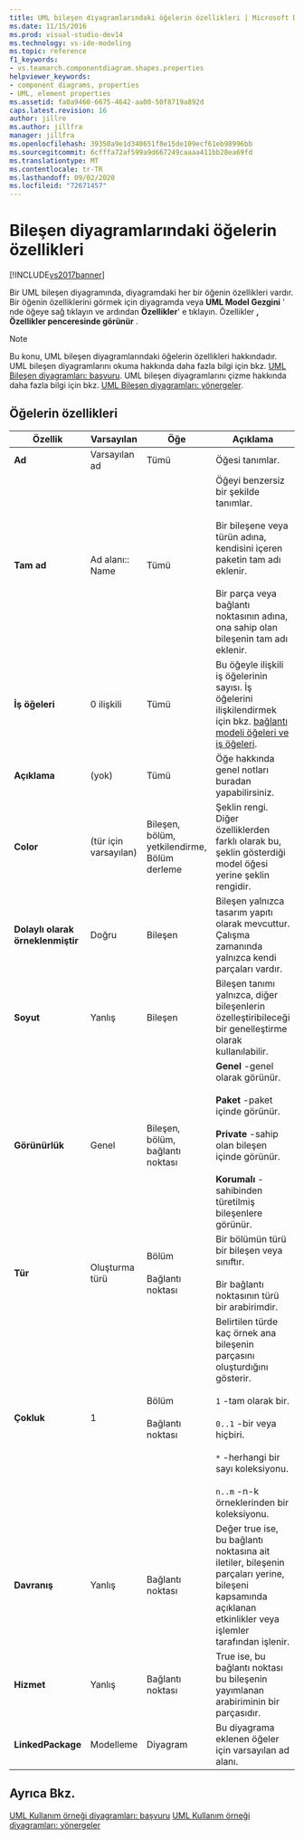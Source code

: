 ```yaml
---
title: UML bileşen diyagramlarındaki öğelerin özellikleri | Microsoft Docs
ms.date: 11/15/2016
ms.prod: visual-studio-dev14
ms.technology: vs-ide-modeling
ms.topic: reference
f1_keywords:
- vs.teamarch.componentdiagram.shapes.properties
helpviewer_keywords:
- component diagrams, properties
- UML, element properties
ms.assetid: fa0a9460-6675-4642-aa00-50f8719a892d
caps.latest.revision: 16
author: jillre
ms.author: jillfra
manager: jillfra
ms.openlocfilehash: 39350a9e1d340651f8e15de109ecf61eb98996bb
ms.sourcegitcommit: 6cfffa72af599a9d667249caaaa411bb28ea69fd
ms.translationtype: MT
ms.contentlocale: tr-TR
ms.lasthandoff: 09/02/2020
ms.locfileid: "72671457"
---
```

# <a name="properties-of-elements-on-uml-component-diagrams"></a>Bileşen diyagramlarındaki öğelerin özellikleri
[!INCLUDE[vs2017banner](../includes/vs2017banner.md)]

Bir UML bileşen diyagramında, diyagramdaki her bir öğenin özellikleri vardır. Bir öğenin özelliklerini görmek için diyagramda veya **UML Model Gezgini** ' nde öğeye sağ tıklayın ve ardından **Özellikler**' e tıklayın. Özellikler **, Özellikler penceresinde görünür** .

> [!NOTE]
> Bu konu, UML bileşen diyagramlarındaki öğelerin özellikleri hakkındadır. UML bileşen diyagramlarını okuma hakkında daha fazla bilgi için bkz. [UML Bileşen diyagramları: başvuru](../modeling/uml-component-diagrams-reference.md). UML bileşen diyagramlarını çizme hakkında daha fazla bilgi için bkz. [UML Bileşen diyagramları: yönergeler](../modeling/uml-component-diagrams-guidelines.md).

## <a name="properties-of-elements"></a>Öğelerin özellikleri

|Özellik|Varsayılan|Öğe|Açıklama|
|--------------|-------------|-------------|-----------------|
|**Ad**|Varsayılan ad|Tümü|Öğesi tanımlar.|
|**Tam ad**|Ad alanı:: Name|Tümü|Öğeyi benzersiz bir şekilde tanımlar.<br /><br /> Bir bileşene veya türün adına, kendisini içeren paketin tam adı eklenir.<br /><br /> Bir parça veya bağlantı noktasının adına, ona sahip olan bileşenin tam adı eklenir.|
|**İş öğeleri**|0 ilişkili|Tümü|Bu öğeyle ilişkili iş öğelerinin sayısı. İş öğelerini ilişkilendirmek için bkz. [bağlantı modeli öğeleri ve iş öğeleri](../modeling/link-model-elements-and-work-items.md).|
|**Açıklama**|(yok)|Tümü|Öğe hakkında genel notları buradan yapabilirsiniz.|
|**Color**|(tür için varsayılan)|Bileşen, bölüm, yetkilendirme, Bölüm derleme|Şeklin rengi. Diğer özelliklerden farklı olarak bu, şeklin gösterdiği model öğesi yerine şeklin rengidir.|
|**Dolaylı olarak örneklenmiştir**|Doğru|Bileşen|Bileşen yalnızca tasarım yapıtı olarak mevcuttur. Çalışma zamanında yalnızca kendi parçaları vardır.|
|**Soyut**|Yanlış|Bileşen|Bileşen tanımı yalnızca, diğer bileşenlerin özelleştiribileceği bir genelleştirme olarak kullanılabilir.|
|**Görünürlük**|Genel|Bileşen, bölüm, bağlantı noktası|**Genel** -genel olarak görünür.<br /><br /> **Paket** -paket içinde görünür.<br /><br /> **Private** -sahip olan bileşen içinde görünür.<br /><br /> **Korumalı** -sahibinden türetilmiş bileşenlere görünür.|
|**Tür**|Oluşturma türü|Bölüm<br /><br /> Bağlantı noktası|Bir bölümün türü bir bileşen veya sınıftır.<br /><br /> Bir bağlantı noktasının türü bir arabirimdir.|
|**Çokluk**|1|Bölüm<br /><br /> Bağlantı noktası|Belirtilen türde kaç örnek ana bileşenin parçasını oluşturdığını gösterir.<br /><br /> `1` -tam olarak bir.<br /><br /> `0..1` -bir veya hiçbiri.<br /><br /> `*` -herhangi bir sayı koleksiyonu.<br /><br /> `n..m` -n-k örneklerinden bir koleksiyonu.|
|**Davranış**|Yanlış|Bağlantı noktası|Değer true ise, bu bağlantı noktasına ait iletiler, bileşenin parçaları yerine, bileşeni kapsamında açıklanan etkinlikler veya işlemler tarafından işlenir.|
|**Hizmet**|Yanlış|Bağlantı noktası|True ise, bu bağlantı noktası bu bileşenin yayımlanan arabiriminin bir parçasıdır.|
|**LinkedPackage**|Modelleme|Diyagram|Bu diyagrama eklenen öğeler için varsayılan ad alanı.|

## <a name="see-also"></a>Ayrıca Bkz.
 [UML Kullanım örneği diyagramları: başvuru](../modeling/uml-use-case-diagrams-reference.md) [UML Kullanım örneği diyagramları: yönergeler](../modeling/uml-use-case-diagrams-guidelines.md)
